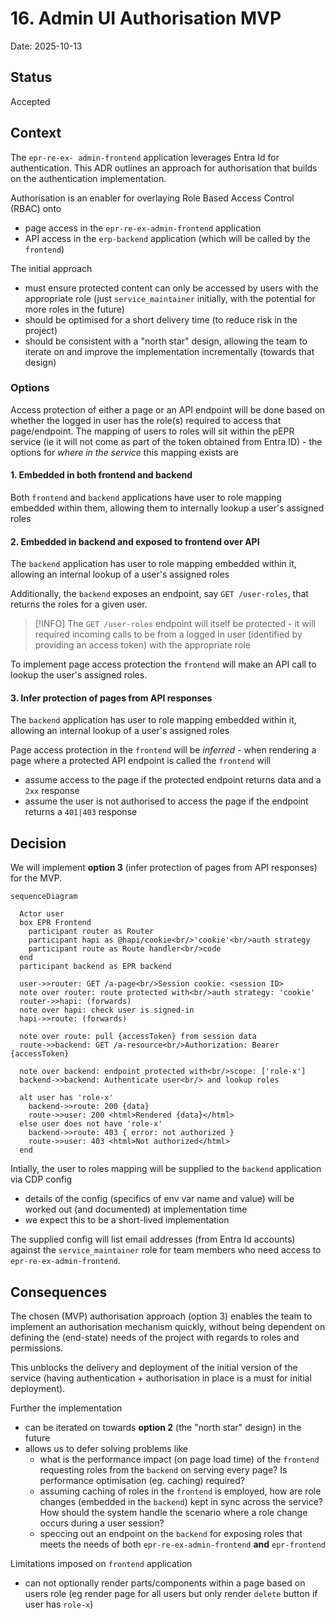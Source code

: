# 16. Admin UI Authorisation MVP

Date: 2025-10-13

## Status

Accepted

## Context

The `epr-re-ex- admin-frontend` application leverages Entra Id for authentication. This ADR outlines an approach for authorisation that builds on the authentication implementation.

Authorisation is an enabler for overlaying Role Based Access Control (RBAC) onto

- page access in the `epr-re-ex-admin-frontend` application
- API access in the `erp-backend` application (which will be called by the `frontend`)

The initial approach

- must ensure protected content can only be accessed by users with the appropriate role (just `service_maintainer` initially, with the potential for more roles in the future)
- should be optimised for a short delivery time (to reduce risk in the project)
- should be consistent with a "north star" design, allowing the team to iterate on and improve the implementation incrementally (towards that design)

### Options

Access protection of either a page or an API endpoint will be done based on whether the logged in user has the role(s) required to access that page/endpoint. The mapping of users to roles will sit within the pEPR service (ie it will not come as part of the token obtained from Entra ID) - the options for _where in the service_ this mapping exists are

#### 1. Embedded in both frontend and backend

Both `frontend` and `backend` applications have user to role mapping embedded within them, allowing them to internally lookup a user's assigned roles

#### 2. Embedded in backend and exposed to frontend over API

The `backend` application has user to role mapping embedded within it, allowing an internal lookup of a user's assigned roles

Additionally, the `backend` exposes an endpoint, say `GET /user-roles`, that returns the roles for a given user.

> [!INFO]
> The `GET /user-roles` endpoint will itself be protected - it will required incoming calls to be from a logged in user (identified by providing an access token) with the appropriate role

To implement page access protection the `frontend` will make an API call to lookup the user's assigned roles.

#### 3. Infer protection of pages from API responses

The `backend` application has user to role mapping embedded within it, allowing an internal lookup of a user's assigned roles

Page access protection in the `frontend` will be _inferred_ - when rendering a page where a protected API endpoint is called the `frontend` will

- assume access to the page if the protected endpoint returns data and a `2xx` response
- assume the user is not authorised to access the page if the endpoint returns a `401|403` response

## Decision

We will implement **option 3** (infer protection of pages from API responses) for the MVP.

```mermaid
sequenceDiagram

  Actor user
  box EPR Frontend
    participant router as Router
    participant hapi as @hapi/cookie<br/>'cookie'<br/>auth strategy
    participant route as Route handler<br/>code
  end
  participant backend as EPR backend

  user->>router: GET /a-page<br/>Session cookie: <session ID>
  note over router: route protected with<br/>auth strategy: 'cookie'
  router->>hapi: (forwards)
  note over hapi: check user is signed-in
  hapi->>route: (forwards)

  note over route: pull {accessToken} from session data
  route->>backend: GET /a-resource<br/>Authorization: Bearer {accessToken}

  note over backend: endpoint protected with<br/>scope: ['role-x']
  backend->>backend: Authenticate user<br/> and lookup roles

  alt user has 'role-x'
    backend->>route: 200 {data}
    route->>user: 200 <html>Rendered {data}</html>
  else user does not have 'role-x'
    backend->>route: 403 { error: not authorized }
    route->>user: 403 <html>Not authorized</html>
  end
```

Intially, the user to roles mapping will be supplied to the `backend` application via CDP config

- details of the config (specifics of env var name and value) will be worked out (and documented) at implementation time
- we expect this to be a short-lived implementation

The supplied config will list email addresses (from Entra Id accounts) against the `service_maintainer` role for team members who need access to `epr-re-ex-admin-frontend`.

## Consequences

The chosen (MVP) authorisation approach (option 3) enables the team to implement an authorisation mechanism quickly, without being dependent on defining the (end-state) needs of the project with regards to roles and permissions.

This unblocks the delivery and deployment of the initial version of the service (having authentication + authorisation in place is a must for initial deployment).

Further the implementation

- can be iterated on towards **option 2** (the "north star" design) in the future
- allows us to defer solving problems like
  - what is the performance impact (on page load time) of the `frontend` requesting roles from the `backend` on serving every page? Is performance optimisation (eg. caching) required?
  - assuming caching of roles in the `frontend` is employed, how are role changes (embedded in the `backend`) kept in sync across the service? How should the system handle the scenario where a role change occurs during a user session?
  - speccing out an endpoint on the `backend` for exposing roles that meets the needs of both `epr-re-ex-admin-frontend` **and** `epr-frontend`

Limitations imposed on `frontend` application

- can not optionally render parts/components within a page based on users role (eg render page for all users but only render `delete` button if user has `role-x`)
